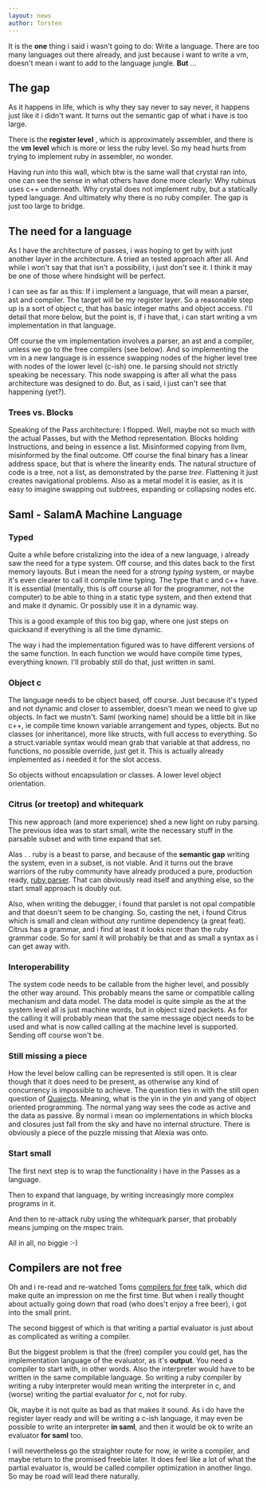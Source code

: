 ```yaml
---
layout: news
author: Torsten
---
```


It is the **one** thing i said i wasn't going to do: Write a language.
There are too many languages out there already, and just because i want to write a vm,
doesn't mean i want to add to the language jungle.
**But** ...

## The gap

As it happens in life, which is why they say never to say never, it happens just like it
i didn't want. It turns out the semantic gap of what i have is too large.

There is the **register level** , which is approximately assembler, and there is the **vm level**
which is more or less the ruby level. So my head hurts from trying to implement ruby in assembler,
no wonder.

Having run into this wall, which btw is the same wall that crystal ran into, one can see the sense
in what others have done more clearly: Why rubinus uses c++ underneath. Why crystal does not
implement ruby, but a statically typed language. And ultimately why there is no ruby compiler.
The gap is just too large to bridge.

## The need for a language

As I have the architecture of passes, i was hoping to get by with just another layer in the
architecture. A tried an tested approach after all. And while i won't say that that isn't a
possibility, i just don't see it. I think it may be one of those where hindsight will be perfect.

I can see as far as this: If i implement a language, that will mean a parser, ast and compiler.
The target will be my register layer. So a reasonable step up is a sort of object c, that has
basic integer maths and object access. I'll detail that more below, but the point is, if i have
that, i can start writing a vm implementation in that language.

Off course the vm implementation involves a parser, an ast and a compiler, unless we go to the free
compilers (see below). And so implementing the vm in a new language is in essence swapping nodes of
the higher level tree with nodes of the lower level (c-ish) one. Ie parsing should not strictly
speaking be necessary. This node swapping is after all what the pass architecture was designed
to do. But, as i said, i just can't see that happening (yet?).

### Trees vs. Blocks

Speaking of the Pass architecture: I flopped. Well, maybe not so much with the actual Passes, but
with the Method representation. Blocks holding Instructions, and being in essence a list.
Misinformed copying from llvm, misinformed by the final outcome. Off course the final binary
has a linear address space, but that is where the linearity ends. The natural structure of code
is a tree, not a list, as demonstrated by the parse *tree*. Flattening it just creates navigational
problems. Also as a metal model it is easier, as it is easy to imagine swapping out subtrees,
expanding or collapsing nodes etc.

## Saml - SalamA Machine Language

### Typed

Quite a while before cristalizing into the idea of a new language, i already saw the need for a type
system. Off course, and this dates back to the first memory layouts. But i mean the need for a
*strong typing* system, or maybe it's even clearer to call it compile time typing. The type that c
and c++ have. It is essential (mentally, this is off course all for the programmer, not the computer)
to be able to thing in a static type system, and then extend that and make it dynamic.
Or possibly use it in a dynamic way.

This is a good example of this too big gap, where one just steps on quicksand if everything is
all the time dynamic.

The way i had the implementation figured was to have different versions of the same function. In
each function we would have compile time types, everything known. I'll probably still do that,
just written in saml.

### Object c

The language needs to be object based, off course. Just because it's typed and not dynamic
and closer to assembler, doesn't mean we need to give up objects. In fact we mustn't. Saml (working
  name) should be a little bit in like c++, ie compile time known variable arrangement and types,
  objects. But no classes (or inheritance), more like structs, with full access to everything.
So a struct.variable syntax would mean grab that variable at that address, no functions, no possible
override, just get it. This is actually already implemented as i needed it for the slot access.  

So objects without encapsulation or classes. A lower level object orientation.

### Citrus (or treetop) and whitequark

This new approach (and more experience) shed a new light on ruby parsing. The previous idea was to
start small, write the necessary stuff in the parsable subset and with time expand that set.

Alas . . ruby is a beast to parse, and because of the **semantic gap** writing the system,
even in a subset, is not viable. And it turns out the brave warriors of the ruby community have
already produced a pure, production ready, [ruby parser](https://github.com/whitequark/parser).
That can obviously read itself and anything else, so the start small approach is doubly out.

Also, when writing the debugger, i found that parslet is not opal compatible and that doesn't seem
to be changing. So, casting the net, i found Citrus which is small and clean without *any* runtime
dependency (a great feat). Citrus has a grammar, and i find at least it looks nicer than the ruby
grammar code. So for saml it will probably be that and as small a syntax as i can get away with.

### Interoperability

The system code needs to be callable from the higher level, and possibly the other way around.
This probably means the same or compatible calling mechanism and data model. The data model is
quite simple as the at the system level all is just machine words, but in object sized
packets. As for the calling it will probably mean that the same message object needs to be used
and what is now called calling at the machine level is supported. Sending off course won't be.

### Still missing a piece

How the level below calling can be represented is still open. It is clear though that it does need
to be present, as otherwise any kind of concurrency is impossible to achieve. The question ties
in with the still open question of [Quajects](http://valerieaurora.org/synthesis/SynthesisOS/ch4.html).
Meaning, what is the yin in the yin and yang of object oriented programming. The normal yang way sees
the code as active and the data as passive. By normal i mean oo implementations in which blocks and
closures just fall from the sky and have no internal structure. There is obviously a piece of
the puzzle missing that Alexia was onto.

### Start small

The first next step is to wrap the functionality i have in the Passes as a language.

Then to expand that language, by writing increasingly more complex programs in it.

And then to re-attack ruby using the whitequark parser, that probably means jumping on the
mspec train.

All in all, no biggie :-)

## Compilers are not free

Oh and i re-read and re-watched Toms [compilers for free](http://codon.com/compilers-for-free) talk,
which did make quite an impression on me the first time. But when i really thought about actually
going down that road (who does't enjoy a free beer), i got into the small print.

The second biggest of which is that writing a partial evaluator is just about as complicated
as writing a compiler.

But the biggest problem is that the (free) compiler you could get, has the implementation language
of the evaluator, as it's **output**. You need a compiler to start with, in other words.
Also the interpreter would have to be written in the same compilable language.
So writing a ruby compiler by writing a ruby interpreter would mean
writing the interpreter in c, and (worse) writing the partial evaluator *for* c, not for ruby.

Ok, maybe it is not quite as bad as that makes it sound. As i do have the register layer ready
and will be writing a c-ish language, it may even be possible to write an interpreter **in saml**,
and then it would be ok to write an evaluator **for saml** too.

I will nevertheless go the straighter route for now, ie write a compiler, and maybe return to the
promised freebie later. It does feel like a lot of what the partial evaluator is, would be called
compiler optimization in another lingo. So may be road will lead there naturally.
